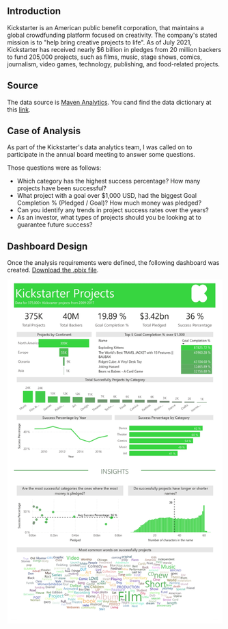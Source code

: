 ## Introduction ##
Kickstarter is an American public benefit corporation, that maintains a global crowdfunding platform focused on creativity. The company's stated mission is to "help bring creative projects to life". As of July 2021, Kickstarter has received nearly $6 billion in pledges from 20 million backers to fund 205,000 projects, such as films, music, stage shows, comics, journalism, video games, technology, publishing, and food-related projects.

## Source ##
The data source is [Maven Analytics]( https://www.mavenanalytics.io/data-playground).
You cand find the data dictionary at this [link](https://github.com/morales-francisco/Dashboards/blob/main/Kickstarter/Data/kickstarter_projects_data_dictionary.csv).

## Case of Analysis ##

As part of the Kickstarter's data analytics team, I was called on to participate in the annual board meeting to answer some questions.

Those questions were as follows:

- Which category has the highest success percentage? How many projects have been successful?
- What project with a goal over $1,000 USD, had the biggest Goal Completion % (Pledged / Goal)? How much money was pledged?
- Can you identify any trends in project success rates over the years?
- As an investor, what types of projects should you be looking at to guarantee future success?

## Dashboard Design ##


Once the analysis requirements were defined, the following dashboard was created.
[Download the .pbix file](https://github.com/morales-francisco/Dashboards/raw/main/Kickstarter/kickstarter-projects.pbix).

![dashboard](Images/dashboard.jpg)
